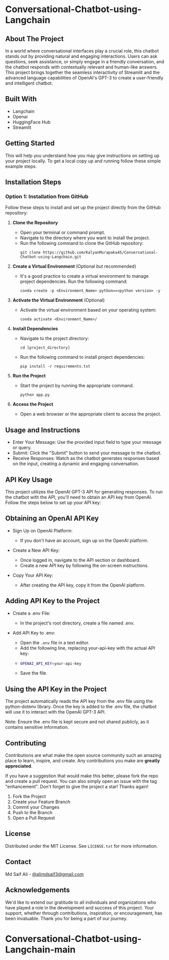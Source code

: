 # Conversational-Chatbot-using-Langchain


## About The Project

In a world where conversational interfaces play a crucial role, this chatbot stands out by providing natural and engaging interactions. Users can ask questions, seek assistance, or simply engage in a friendly conversation, and the chatbot responds with contextually relevant and human-like answers. This project brings together the seamless interactivity of Streamlit and the advanced language capabilities of OpenAI's GPT-3 to create a user-friendly and intelligent chatbot.

## Built With

 - Langchain
 - Openai
 - HuggingFace Hub
 - Streamlit

## Getting Started

This will help you understand how you may give instructions on setting up your project locally.
To get a local copy up and running follow these simple example steps.

## Installation Steps

### Option 1: Installation from GitHub

Follow these steps to install and set up the project directly from the GitHub repository:

1. **Clone the Repository**
   - Open your terminal or command prompt.
   - Navigate to the directory where you want to install the project.
   - Run the following command to clone the GitHub repository:
     ```
     git clone https://github.com/KalyanMurapaka45/Conversational-Chatbot-using-Langchain.git
     ```

2. **Create a Virtual Environment** (Optional but recommended)
   - It's a good practice to create a virtual environment to manage project dependencies. Run the following command:
     ```
     conda create -p <Environment_Name> python==<python version> -y
     ```

3. **Activate the Virtual Environment** (Optional)
   - Activate the virtual environment based on your operating system:
       ```
       conda activate <Environment_Name>/
       ```

4. **Install Dependencies**
   - Navigate to the project directory:
     ```
     cd [project_directory]
     ```
   - Run the following command to install project dependencies:
     ```
     pip install -r requirements.txt
     ```

5. **Run the Project**
   - Start the project by running the appropriate command.
     ```
     python app.py
     ```

6. **Access the Project**
   - Open a web browser or the appropriate client to access the project.
  
## Usage and Instructions

- Enter Your Message: Use the provided input field to type your message or query.
- Submit: Click the "Submit" button to send your message to the chatbot.
- Receive Responses: Watch as the chatbot generates responses based on the input, creating a dynamic and engaging conversation.

## API Key Usage
This project utilizes the OpenAI GPT-3 API for generating responses. To run the chatbot with the API, you'll need to obtain an API key from OpenAI. Follow the steps below to set up your API key:

## Obtaining an OpenAI API Key

- Sign Up on OpenAI Platform:
  - If you don't have an account, sign up on the OpenAI platform.

- Create a New API Key:
  - Once logged in, navigate to the API section or dashboard.
  - Create a new API key by following the on-screen instructions.
    
- Copy Your API Key:
  - After creating the API key, copy it from the OpenAI platform.

    
## Adding API Key to the Project

- Create a .env File:
  - In the project's root directory, create a file named .env.

- Add API Key to .env:
  - Open the ```.env``` file in a text editor.
  - Add the following line, replacing your-api-key with the actual API key:
  - ```sh
    OPENAI_API_KEY=your-api-key
    ```
  - Save the file.

## Using the API Key in the Project

The project automatically reads the API key from the .env file using the python-dotenv library. Once the key is added to the .env file, the chatbot will use it to interact with the OpenAI GPT-3 API.

Note: Ensure the .env file is kept secure and not shared publicly, as it contains sensitive information.

## Contributing

Contributions are what make the open source community such an amazing place to learn, inspire, and create. Any contributions you make are **greatly appreciated**.

If you have a suggestion that would make this better, please fork the repo and create a pull request. You can also simply open an issue with the tag "enhancement".
Don't forget to give the project a star! Thanks again!

1. Fork the Project
2. Create your Feature Branch
3. Commit your Changes
4. Push to the Branch
5. Open a Pull Request

## License

Distributed under the MIT License. See `LICENSE.txt` for more information.


## Contact

Md Saif Ali - [@alimdsaif3@gmail.com](alimdsaif3@gmail.com)


## Acknowledgements

We'd like to extend our gratitude to all individuals and organizations who have played a role in the development and success of this project. Your support, whether through contributions, inspiration, or encouragement, has been invaluable. Thank you for being a part of our journey.

# Conversational-Chatbot-using-Langchain-main

